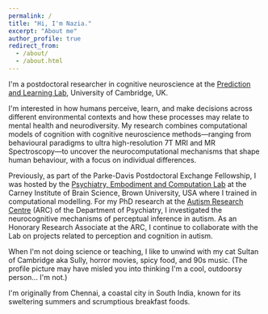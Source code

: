 ```yaml
---
permalink: /
title: "Hi, I'm Nazia."
excerpt: "About me"
author_profile: true
redirect_from: 
  - /about/
  - /about.html
---
```


I'm a postdoctoral researcher in cognitive neuroscience at the [Prediction and Learning Lab](https://www.lawsonlab.co.uk/), University of Cambridge, UK. 

I'm interested in how humans perceive, learn, and make decisions across different environmental contexts and how these processes may relate to mental health and neurodiversity. My research combines computational models of cognition with cognitive neuroscience methods—ranging from behavioural paradigms to ultra high-resolution 7T MRI and MR Spectroscopy—to uncover the neurocomputational mechanisms that shape human behaviour, with a focus on individual differences.

Previously, as part of the Parke-Davis Postdoctoral Exchange Fellowship, I was hosted by the [Psychiatry, Embodiment and Computation Lab](https://fpetzschner.com/lab/) at the Carney Institute of Brain Science, Brown University, USA where I trained in computational modelling. For my PhD research at the [Autism Research Centre](http://www.autismresearchcentre.com/) (ARC) of the Department of Psychiatry, I investigated the neurocognitive mechanisms of perceptual inference in autism. As an Honorary Research Associate at the ARC, I continue to collaborate with the Lab on projects related to perception and cognition in autism.

When I'm not doing science or teaching, I like to unwind with my cat Sultan of Cambridge aka Sully, horror movies, spicy food, and 90s music. (The profile picture may have misled you into thinking I'm a cool, outdoorsy person... I'm not.)

I'm originally from Chennai, a coastal city in South India, known for its sweltering summers and scrumptious breakfast foods.
